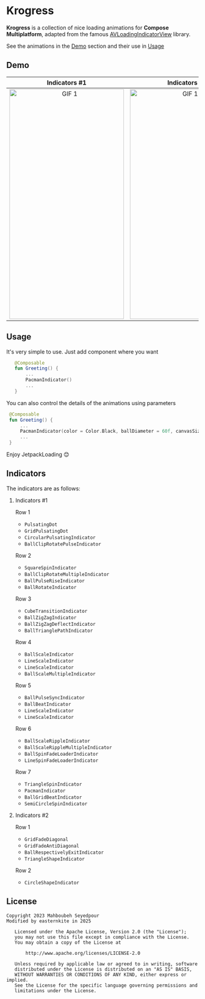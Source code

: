 # Krogress

**Krogress** is a collection of nice loading animations for **Compose Multiplatform**, adapted from the famous [AVLoadingIndicatorView](https://github.com/HarlonWang/AVLoadingIndicatorView) library.

See the animations in the [Demo](https://github.com/easternkite/krogress#demo) section and their use in [Usage](https://github.com/easternkite/krogress#usage)



## Demo
Indicators #1                                                                |  Indicators #2
:---------------------------------------------------------------------------:|:-----------------------------------------------------------------------------:
<img src="screenshots/screenshot.gif" alt="GIF 1" width="300" height="600">  |  <img src="screenshots/screenshot_1.gif" alt="GIF 1" width="300" height="600">



## Usage
It's very simple to use. Just add component where you want

```kotlin
   @Composable
   fun Greeting() {
       ...
       PacmanIndicator()
       ...
   }
  ```
  
  You can also control the details of the animations using parameters
  ```kotlin
   @Composable
   fun Greeting() {
       ...
       PacmanIndicator(color = Color.Black, ballDiameter = 60f, canvasSize = 60.dp, animationDuration = 1000)
       ...
   }
  ```

Enjoy JetpackLoading 😊
  
##  Indicators

The indicators are as follows:

1. Indicators #1
   
	Row 1
 	- `PulsatingDot`
 	- `GridPulsatingDot`
 	- `CircularPulsatingIndicator`
 	- `BallClipRotatePulseIndicator`

 	Row 2
 	- `SquareSpinIndicator`
 	- `BallClipRotateMultipleIndicator`
 	- `BallPulseRiseIndicator`
 	- `BallRotateIndicator`

  	Row 3
 	- `CubeTransitionIndicator`
 	- `BallZigZagIndicator`
 	- `BallZigZagDeflectIndicator`
 	- `BallTrianglePathIndicator`

	Row 4
	- `BallScaleIndicator`
 	- `LineScaleIndicator`
 	- `LineScaleIndicator`
 	- `BallScaleMultipleIndicator`

	Row 5
 	- `BallPulseSyncIndicator`
 	- `BallBeatIndicator`
 	- `LineScaleIndicator`
 	- `LineScaleIndicator`

 	Row 6
 	- `BallScaleRippleIndicator`
 	- `BallScaleRippleMultipleIndicator`
 	- `BallSpinFadeLoaderIndicator`
 	- `LineSpinFadeLoaderIndicator`

  	Row 7
 	- `TriangleSpinIndicator`
 	- `PacmanIndicator`
 	- `BallGridBeatIndicator`
 	- `SemiCircleSpinIndicator`


2. Indicators #2
   
	Row 1
 	- `GridFadeDiagonal`
 	- `GridFadeAntiDiagonal`
 	- `BallRespectivelyExitIndicator`
 	- `TriangleShapeIndicator`

 	Row 2
 	- `CircleShapeIndicator`

## License

```
Copyright 2023 Mahboubeh Seyedpour
Modified by easternkite in 2025

   Licensed under the Apache License, Version 2.0 (the "License");
   you may not use this file except in compliance with the License.
   You may obtain a copy of the License at

       http://www.apache.org/licenses/LICENSE-2.0

   Unless required by applicable law or agreed to in writing, software
   distributed under the License is distributed on an "AS IS" BASIS,
   WITHOUT WARRANTIES OR CONDITIONS OF ANY KIND, either express or implied.
   See the License for the specific language governing permissions and
   limitations under the License.
```
